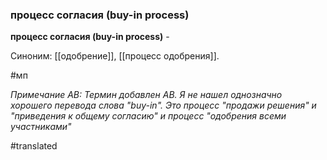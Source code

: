 ### процесс согласия (buy-in process)

**процесс согласия (buy-in process)** -

Синоним: [[одобрение]], [[процесс одобрения]].

#мп

*Примечание АВ: Термин добавлен АВ. Я не нашел однозначно хорошего перевода слова "buy-in". Это процесс "продажи решения" и "приведения к общему согласию" и процесс "одобрения всеми участниками"*

#translated
